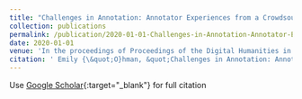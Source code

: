 ```yaml
---
title: "Challenges in Annotation: Annotator Experiences from a Crowdsourced Emotion Annotation Task."
collection: publications
permalink: /publication/2020-01-01-Challenges-in-Annotation-Annotator-Experiences-from-a-Crowdsourced-Emotion-Annotation-Task
date: 2020-01-01
venue: 'In the proceedings of Proceedings of the Digital Humanities in the Nordic Countries 5th Conference'
citation: ' Emily {\&quot;O}hman, &quot;Challenges in Annotation: Annotator Experiences from a Crowdsourced Emotion Annotation Task..&quot; In the proceedings of Proceedings of the Digital Humanities in the Nordic Countries 5th Conference, 2020.'
---
```

Use [Google Scholar](https://scholar.google.com/scholar?q=Challenges+in+Annotation:+Annotator+Experiences+from+a+Crowdsourced+Emotion+Annotation+Task.){:target="_blank"} for full citation